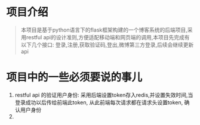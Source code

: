# 项目介绍

> 本项目是基于python语言下的flask框架构建的一个博客系统的后端项目,采用restful api的设计准则,方便适配移动端和网页端的调用,本项目先完成有以下几个接口:
> 登录,注册,获取验证码,登出,微博第三方登录,后续会继续更新api

# 项目中的一些必须要说的事儿

1. restful api 的验证用户身份: 采用后端设置token存入redis,并设置失效时间,当登录成功以后传给前端此token, 从此前端每次请求都在请求头设置token, 确认用户身份
2. 
